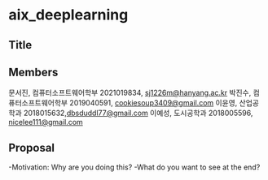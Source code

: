 # aix_deeplearning

## Title
  
## Members
  문서진, 컴퓨터소프트웨어학부 2021019834, sj1226m@hanyang.ac.kr
  박진수, 컴퓨터소프트웨어학부 2019040591, cookiesoup3409@gmail.com
  이윤영, 산업공학과 2018015632,dbsduddl77@gmail.com
  이예성, 도시공학과 2018005596, nicelee111@gmail.com

## Proposal
  -Motivation: Why are you doing this?
  -What do you want to see at the end?
  
